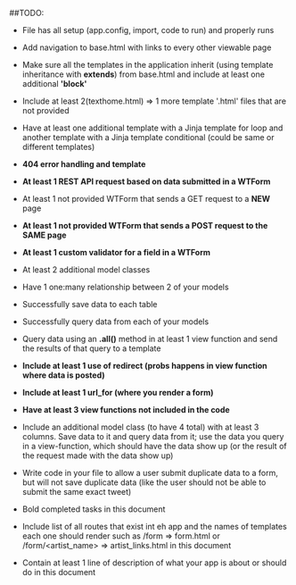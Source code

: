 ##TODO:
- File has all setup (app.config, import, code to run) and properly runs

- Add navigation to base.html with links to every other viewable page
- Make sure all the templates in the application inherit (using template inheritance with **extends**) from base.html and include at least one additional **'block'**
- Include at least 2(texthome.html) => 1 more template '.html' files that are not provided
- Have at least one additional template with a Jinja template for loop and another template with a Jinja template conditional (could be same or different templates)
- **404 error handling and template**
- **At least 1 REST API request based on data submitted in a WTForm**
- At least 1 not provided WTForm that sends a GET request to a **NEW** page
- **At least 1 not provided WTForm that sends a POST request to the **SAME** page**
- **At least 1 custom validator for a field in a WTForm**
- At least 2 additional model classes
- Have 1 one:many relationship between 2 of your models
- Successfully save data to each table
- Successfully query data from each of your models
- Query data using an **.all()** method in at least 1 view function and send the results of that query to a template
- **Include at least 1 use of **redirect** (probs happens in view function where data is posted)**
- **Include at least 1 **url_for** (where you render a form)**
- **Have at least 3 view functions not included in the code**
- Include an additional model class (to have 4 total) with at least 3 columns. Save data to it and query data from it; use the data you query in a view-function, which should have the data show up (or the result of the request made with the data show up)
- Write code in your file to allow a user submit duplicate data to a form, but will not save duplicate data (like the user should not be able to submit the same exact tweet)
- Bold completed tasks in this document
- Include list of all routes that exist int eh app and the names of templates each one should render such as /form => form.html or /form/<artist_name> => artist_links.html in this document
- Contain at least 1 line of description of what your app is about or should do in this document